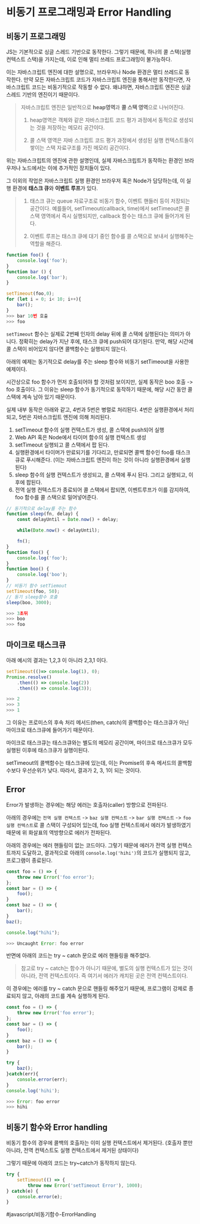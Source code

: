 # 비동기 프로그래밍과 Error Handling
## 비동기 프로그래밍

JS는 기본적으로 싱글 스레드 기반으로 동작한다.  그렇기 때문에, 하나의 콜 스택(실행 컨텍스트 스택)을 가지는데, 이로 인해 멀티 쓰레드 프로그래밍이 불가능하다.

이는 자바스크립트 엔진에 대한 설명으로, 브라우저나 Node 환경은 멀티 쓰레드로 동작한다. 만약 모든 자바스크립트 코드가 자바스크립트 엔진을 통해서만 동작한다면, 자바스크립트 코드는 비동기적으로 작동할 수 없다. 왜냐하면, 자바스크립트 엔진은 싱글 스레드 기반의 엔진이기 때문이다.


> 자바스크립트 엔진은 일반적으로 **heap영역**과 **콜 스택 영역**으로 나뉘어진다.
> 1. heap영역은 객체와 같은 자바스크립트 코드 평가 과정에서 동적으로 생성되는 것을 저장하는 메모리 공간이다.
>
> 2. 콜 스택 영역은 자바 스크립트 코드 평가 과정에서 생성된 실행 컨텍스트들이 쌓이는 스택 자료구조를 가진 메모리 공간이다.

위는 자바스크립트의 엔진에 관한 설명인데, 실제 자바스크립트가 동작하는 환경인 브라우저나 노드에서는 이에 추가적인 장치들이 있다.

그 이외의 작업은 자바스크립트 실행 환경인 브라우저 혹은 Node가 담당하는데, 이 실행 환경에 **태스크 큐**와 **이벤트 루프**가 있다.

> 1. 태스크 큐는 queue 자료구조로 비동기 함수, 이벤트 핸들러 등이 저장되는 공간이다. 예를들어, setTimeout(callback, time)에서 setTimeout은 콜 스택 영역에서 즉시 실행되지만, callback 함수는 태스크 큐에 들어가게 된다.
>
> 2. 이벤트 루프는 태스크 큐에 대기 중인 함수를 콜 스택으로 보내서 실행해주는 역할을 해준다.


```javascript
function foo() {
    console.log('foo');
}
function bar () {
    console.log('bar');
}

setTimeout(foo,0);
for (let i = 0; i< 10; i++){
    bar();
}
>>> bar 10번 호출
>>> foo
```

`setTimeout` 함수는 실제로 2번째 인자의 delay 뒤에 콜 스택에 실행된다는 의미가 아니다. 정확히는 delay가 지난 후에, 태스크 큐에 push되어 대기된다.
만약, 해당 시간에 콜 스택이 비어있지 않다면 콜백함수는 실행되지 않는다.

아래의 예제는 동기적으로 delay를 주는 sleep 함수와 비동기 setTimeout을 사용한 예제이다.

시간상으로 foo 함수가 먼저 호출되어야 할 것처럼 보이지만, 실제 동작은 boo 호출 -> foo 호출이다. 그 이유는 sleep 함수가 동기적으로 동작하기 때문에, 해당 시간 동안 콜 스택에 계속 남아 있기 때문이다.

실제 내부 동작은 아래와 같고, 4번과 5번은 병렬로 처리된다. 4번은 실행환경에서 처리되고, 5번은 자바스크립트 엔진에 의해 처리된다.

1. setTimeout 함수의 실행 컨텍스트가 생성, 콜 스택에 push되어 실행
2. Web API 혹은 Node에서 타이머 함수의 실행 컨텍스트 생성
3. setTimeout 실행되고 콜 스택에서 팝 된다.
4.  실행환경에서 타이머가 만료되기를 기다리고, 만료되면  콜백 함수인 foo를 태스크 큐로 푸시해준다. (이는 자바스크립트 엔진이 하는 것이 아니라 실행환경에서 실행된다)
5. sleep 함수의 실행 컨텍스트가 생성되고, 콜 스택에 푸시 된다. 그리고 실행되고, 이후에 팝된다.
6. 전역 실행 컨텍스트가 종료되어 콜 스택에서 팝되면, 이벤트루프가 이를 감지하여, foo 함수를 콜 스택으로 밀어넣어준다.


```javascript
// 동기적으로 delay를 주는 함수
function sleep(fn, delay) {
	const delayUntil = Date.now() + delay;

	while(Date.now() < delayUntil);

	fn();
}
function foo() {
	console.log('foo');
}
function boo() {
	console.log('boo');
}
// 비동기 함수 setTiemout
setTimeout(foo, 50);
// 동기 sleep함수 호출
sleep(boo, 3000);

>>> 3초뒤
>>> boo
>>> foo
```


## 마이크로 태스크큐

아래 예시의 결과는 1,2,3 이 아니라 2,3,1 이다.

```javascript
setTimeout(()=> console.log(1), 0);
Promise.resolve()
	.then(() => console.log(2))
	.then(() => console.log(3));

>>> 2
>>> 3
>>> 1
```

그 이유는 프로미스의 후속 처리 메서드(then, catch)의 콜백함수는 태스크큐가 아닌 마이크로 태스크큐에 들어가기 때문이다.

마이크로 태스크큐는 태스크큐와는 별도의 메모리 공간이며, 마이크로 태스크큐가 모두 실행된 이후에 태스크큐가 실행이된다.

setTimeout의 콜백함수는 태스크큐에 있는데, 이는 Promise의 후속 메서드의 콜백함수보다 우선순위가 낮다.  따라서, 결과가 2, 3, 1이 되는 것이다.

## Error

Error가 발생하는 경우에는 해당 에러는 호출자(caller) 방향으로 전파된다.

아래의 경우에는  `전역 실행 컨텍스트` ->  `baz 실행 컨텍스트` -> `bar 실행 컨텍스트` -> `foo 실행 컨텍스트`로 콜 스택이 구성되어 있는데,  foo 실행 컨텍스트에서 에러가 발생하였기 때문에 위 화살표의 역방향으로 에러가 전파된다.

아래의 경우에는 에러 핸들링이 없는 코드이다.
그렇기 때문에 에러가 전역 실행 컨텍스트까지 도달하고, 결과적으로 아래의 `console.log('hihi')`의 코드가 실행되지 않고, 프로그램이 종료된다.

```javascript
const foo = () => {
	throw new Error('foo error');
};
const bar = () => {
	foo();
}
const baz = () => {
	bar();
}
baz();

console.log("hihi");

>>> Uncaught Error: foo error
```


반면에 아래의 코드는 try ~ catch 문으로 에러 핸들링을 해주었다.

> 참고로 try ~ catch는 함수가 아니기 때문에, 별도의 실행 컨텍스트가 있는 것이 아니라, 전역 컨텍스트이다. 즉 여기서 에러가 캐치된 곳은 전역 컨텍스트이다.

이 경우에는 에러를 try ~ catch 문으로 핸들링 해주었기 때문에, 프로그램이 강제로 종료되지 않고, 아래의 코드를 계속 실행하게 된다.

```javascript
const foo = () => {
	throw new Error('foo error');
};
const bar = () => {
	foo();
}
const baz = () => {
	bar();
}

try {
	baz();
}catch(err){
	console.error(err);
}
console.log('hihi');

>>> Error: foo error
>>> hihi
```


## 비동기 함수와 Error handling

비동기 함수의 경우에 콜백의 호출자는 이미 실행 컨텍스트에서 제거된다. (호출자 뿐만 아니라, 전역 컨텍스트도 실행 컨텍스트에서 제거된 상태이다)

그렇기 때문에 아래의 코드는 try~catch가 동작하지 않는다.

```javascript
try {
	setTimeout(() => { 
		throw new Error('setTimeout Error'), 1000);
} catch(e) {
	console.error(e);
}

```





#javascript/비동기함수-ErrorHandling